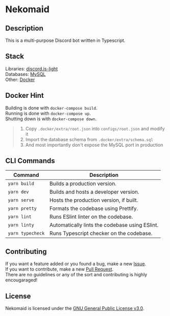 # Nekomaid

## Description
This is a multi-purpose Discord bot written in Typescript.

## Stack
Libraries: <a href="https://github.com/timotejroiko/discord.js-light">discord.js-light</a>  
Databases: <a href="https://www.mysql.com/">MySQL</a>  
Other: <a href="https://www.docker.com/">Docker<a>  

## Docker Hint
Building is done with <code>docker-compose build</code>.  
Running is done with <code>docker-compose up</code>.  
Shutting down is with <code>docker-compose down</code>.
> 1) Copy <code>.docker/extra/root.json</code> into <code>configs/root.json</code> and modify it  
> 2) Import the database schema from <code>.docker/extra/schema.sql</code>  
> 3) And most importantly don't expose the MySQL port in production  

## CLI Commands
| Command                                 | Description                                    |
| --------------------------------------- | ---------------------------------------------- |
| `yarn build`                            | Builds a production version.                   |
| `yarn dev`                              | Builds and hosts a developer version.          |
| `yarn serve`                            | Hosts the production version, if built.        |
| `yarn pretty`                           | Formats the codebase using Prettify.           |
| `yarn lint`                             | Runs ESlint linter on the codebase.            |
| `yarn linty`                            | Automatically lints the codebase using ESlint. |
| `yarn typecheck`                        | Runs Typescript checker on the codebase.       |
            
## Contributing
If you want a feature added or you found a bug, make a new <a href="https://github.com/nekomaid-devs/nekomaid/issues">Issue</a>.  
If you want to contribute, make a new <a href="https://github.com/nekomaid-devs/nekomaid/pulls">Pull Request</a>.  
There are no guidelines or any of the sort and contributing is highly encougaraged!

## License
Nekomaid is licensed under the [GNU General Public License v3.0](https://github.com/nekomaid-devs/nekomaid/blob/master/LICENSE).
